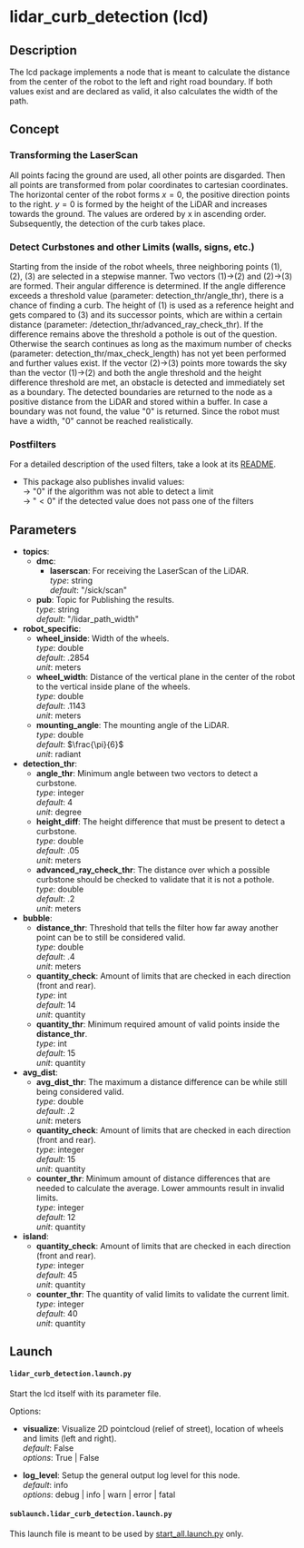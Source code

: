 # lidar_curb_detection (lcd)

## Description
The lcd package implements a node that is meant to calculate the distance from the center of the robot to the left and right road boundary. If both values exist and are declared as valid, it also calculates the width of the path.

## Concept
### Transforming the LaserScan
All points facing the ground are used, all other points are disgarded. Then all points are transformed from polar coordinates to cartesian coordinates. The horizontal center of the robot forms $x = 0$, the positive direction points to the right. $y = 0$ is formed by the height of the LiDAR and increases towards the ground. The values are ordered by x in ascending order. Subsequently, the detection of the curb takes place.

### Detect Curbstones and other Limits (walls, signs, etc.)
Starting from the inside of the robot wheels, three neighboring points (1), (2), (3) are selected in a stepwise manner. Two vectors (1)&rarr;(2) and (2)&rarr;(3) are formed. Their angular difference is determined. If the angle difference exceeds a threshold value (parameter: detection_thr/angle_thr), there is a chance of finding a curb. The height of (1) is used as a reference height and gets compared to (3) and its successor points, which are within a certain distance (parameter: /detection_thr/advanced_ray_check_thr). If the difference remains above the threshold a pothole is out of the question. Otherwise the search continues as long as the maximum number of checks (parameter: detection_thr/max_check_length) has not yet been performed and further values exist. If the vector (2)&rarr;(3) points more towards the sky than the vector (1)&rarr;(2) and both the angle threshold and the height difference threshold are met, an obstacle is detected and immediately set as a boundary. The detected boundaries are returned to the node as a positive distance from the LiDAR and stored within a buffer. In case a boundary was not found, the value "$0$" is returned. Since the robot must have a width, "$0$" cannot be reached realistically.

### Postfilters
For a detailed description of the used filters, take a look at its [README](../filters/README.md).

* This package also publishes invalid values: <br>
    &rarr; "$0$" if the algorithm was not able to detect a limit <br>
    &rarr; "$<0$" if the detected value does not pass one of the filters

## Parameters
- __topics__:
    - __dmc__:
      - __laserscan__: For receiving the LaserScan of the LiDAR. <br>
            _type_: string <br>
            _default_: "/sick/scan" <br>
    - __pub__:  Topic for Publishing the results. <br>
        _type_: string <br>
        _default_: "/lidar_path_width" <br>
- __robot_specific__: <br>
    - __wheel_inside__: Width of the wheels. <br>
        _type_: double <br>
        _default_: $.2854$ <br>
        _unit_: meters <br>
    - __wheel_width__: Distance of the vertical plane in the center of the robot to the vertical inside plane of the wheels. <br>
        _type_: double <br>
        _default_: $.1143$ <br>
        _unit_: meters <br>
    - __mounting_angle__: The mounting angle of the LiDAR. <br>
        _type_: double <br>
        _default_: $\frac{\pi}{6}$ <br>
        _unit_: radiant <br>
- __detection_thr__: <br>
    - __angle_thr__:  Minimum angle between two vectors to detect a curbstone. <br>
        _type_: integer <br>
        _default_: $4$ <br>
        _unit_: degree <br>
    - __height_diff__:  The height difference that must be present to detect a curbstone. <br>
        _type_: double <br>
        _default_: $.05$ <br>
        _unit_: meters <br>
    - __advanced_ray_check_thr__: The distance over which a possible curbstone should be checked to validate that it is not a pothole. <br>
        _type_: double <br>
        _default_: $.2$ <br>
        _unit_: meters <br>
- __bubble__: <br>
    - __distance_thr__: Threshold that tells the filter how far away another point can be to still be considered valid. <br>
        _type_: double <br>
        _default_: $.4$ <br>
        _unit_: meters <br>
    - __quantity_check__: Amount of limits that are checked in each direction (front and rear). <br>
        _type_: int <br>
        _default_: $14$ <br>
        _unit_: quantity <br>
    - __quantity_thr__: Minimum required amount of valid points inside the __distance_thr__. <br>
        _type_: int <br>
        _default_: $15$ <br>
        _unit_: quantity <br>
- __avg_dist__: <br>
    - __avg_dist_thr__: The maximum a distance difference can be while still being considered valid. <br>
        _type_: double <br>
        _default_: $.2$ <br>
        _unit_: meters <br>
    - __quantity_check__: Amount of limits that are checked in each direction (front and rear). <br>
        _type_: integer <br>
        _default_: $15$ <br>
        _unit_: quantity <br>
    - __counter_thr__:  Minimum amount of distance differences that are needed to calculate the average. Lower ammounts result in invalid limits. <br>
        _type_: integer <br>
        _default_: $12$ <br>
        _unit_: quantity <br>
- __island__: <br>
    - __quantity_check__: Amount of limits that are checked in each direction (front and rear). <br>
        _type_: integer <br>
        _default_: $45$ <br>
        _unit_: quantity <br>
    - __counter_thr__:  The quantity of valid limits to validate the current limit. <br>
        _type_: integer <br>
        _default_: $40$ <br>
        _unit_: quantity <br>

## Launch

#### `lidar_curb_detection.launch.py`

Start the lcd itself with its parameter file.

Options:
- __visualize__: Visualize 2D pointcloud (relief of street), location of wheels and limits (left and right). <br>
   _default_: False <br>
   _options_: True | False <br>

 - __log_level__: Setup the general output log level for this node.  
   _default_: info  
   _options_: debug | info | warn | error | fatal

#### `sublaunch.lidar_curb_detection.launch.py`

This launch file is meant to be used by [start_all.launch.py](../decider/launch/start_all.launch.py) only.